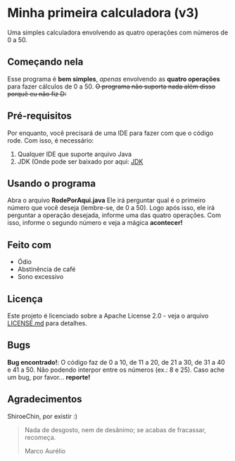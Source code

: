 # Minha primeira calculadora (v3)

Uma simples calculadora envolvendo as quatro operações com números de 0 a 50.

## Começando nela

Esse programa é **bem simples**, *apenas* envolvendo as **quatro operações** para fazer cálculos de 0 a 50. ~~O programa não suporta nada além disso porquê eu não fiz D:~~

## Pré-requisitos

Por enquanto, você precisará de uma IDE para fazer com que o código rode. Com isso, é necessário:
1. Qualquer IDE que suporte arquivo Java
2. JDK (Onde pode ser baixado por aqui: [JDK](https://www.oracle.com/technetwork/pt/java/javase/downloads/jdk8-downloads-2133151.html)

## Usando o programa

Abra o arquivo **RodePorAqui.java**
Ele irá perguntar qual é o primeiro número que você deseja (lembre-se, de 0 a 50). Logo após isso, ele irá perguntar a operação desejada, informe uma das quatro operações. Com isso, informe o segundo número e veja a mágica **acontecer!**

## Feito com

- Ódio
- Abstinência de café
- Sono excessivo

## Licença

Este projeto é licenciado sobre a Apache License 2.0 - veja o arquivo [LICENSE.md](LICENSE.md) para detalhes.

## Bugs

**Bug encontrado!**: O código faz de 0 a 10, de 11 a 20, de 21 a 30, de 31 a 40 e 41 a 50. Não podendo interpor entre os números (ex.: 8 e 25).
Caso ache um bug, por favor... **reporte!**

## Agradecimentos

ShiroeChin, por existir :)

>Nada de desgosto, nem de desânimo; se acabas de fracassar, recomeça.
>
>Marco Aurélio
